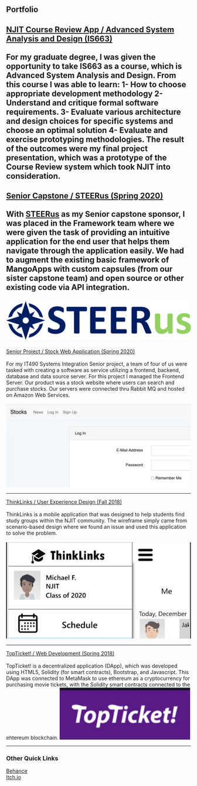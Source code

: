 ## Portfolio 

[NJIT Course Review App / Advanced System Analysis and Design (IS663)](/is663) 
<br><br>
For my graduate degree, I was given the opportunity to take IS663 as a course, which is Advanced System Analysis and Design. From this course I was able to learn:
1- How to choose appropriate development methodology
2- Understand and critique formal software requirements.
3- Evaluate various architecture and design choices for specific systems and choose an optimal solution
4- Evaluate and exercise prototyping methodologies.
The result of the outcomes were my final project presentation, which was a prototype of the Course Review system which took NJIT into consideration.
---
[Senior Capstone / STEERus (Spring 2020) ](/steerus)
<br><br>
With <a href="https://www.steerus.io">STEERus</a> as my Senior capstone sponsor, I was placed in the Framework team where we were given the task of providing an intuitive application for the end user that helps them navigate through the application easily. We had to augment the existing basic framework of MangoApps with custom capsules (from our sister capstone team) and open source or other existing code via API integration.
<br><br>
<img src="images/STEERus_final.jpg?raw=true"/>
---
[Senior Project / Stock Web Application (Spring 2020)](https://github.com/krg25/IT490-Frontend)
<br><br>
For my IT490 Systems Integration Senior project, a team of four of us were tasked with creating a software as service utilizing a frontend, backend, database and data source server. For this project I managed the Frontend Server. Our product was a stock website where users can search and purchase stocks. Our servers were connected thru Rabbit MQ and hosted on Amazon Web Services. 
<br><br>
<img src="images/stocks.am preview.png?raw=true"/>

---
[ThinkLinks / User Experience Design (Fall 2018)](https://xd.adobe.com/view/16279b55-bafa-4a29-5529-023f61f5b2a3-6016/)
<br><br>
ThinkLinks is a mobile application that was designed to help students find study groups within the NJIT community. The wireframe simply came from scenario-based design where we found an issue and used this application to solve the problem.
<br><br>
<img src="images/thinklinks preview.png?raw=true"/>

---
[TopTicket! / Web Development (Spring 2018)](https://github.com/ponponderp/top-ticket)
<br><br>
TopTicket! is a decentralized application (DApp), which was developed using HTML5, Solidity (for smart contracts), Bootstrap, and Javascript. This DApp was connected to MetaMask to use ethereum as a cryptocurrency for purchasing movie tickets, with the Solidity smart contracts connected to the ehtereum blockchain. 
<img src="images/TopTicket preview.png?raw=true"/>

---

### Other Quick Links

<a href="https://www.behance.net/alyssamaravilla">Behance</a>
<br>
<a href="https://www.ponponderp.itch.io">Itch.io</a>
<br>

